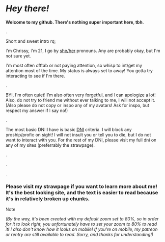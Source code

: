 # ***Hey there!***

**Welcome to my github. There's nothing super important here, tbh.**

.

Short and sweet intro rq; 

I'm Chrissy, I'm 21, I go by [she/her](https://en.pronouns.page/@Chrissybeans) pronouns. Any are probably okay, but I'm not sure yet. 

I'm most often offtab or not paying attention, so whisp to int/get my attention most of the time. My status is always set to away! You gotta try interacting to see if I'm there.

.

BYI, I'm often quiet! I'm also often very forgetful, and I can apologize a lot! Also, do not try to friend me without ever talking to me, I will not accept it. (Also please do not copy or inspo any of my avatars! Ask for inspo, but respect my answer if I say no!)

.

The most basic DNI I have is basic [DNI](https://dni-criteria.carrd.co/) criteria. I will block any proship/profic on sight! I will not insult you or tell you to die, but I do not want to interact with you. For the rest of my DNI, please visit my full dni on any of my sites (preferrably the strawpage).

.

.

.

### Please visit my strawpage if you want to learn more about me! It's the best looking site, and the text is easier to read because it's in relatively broken up chunks. 

>[!NOTE]
*(By the way, it's been created with my default zoom set to 80%, so in order for it to look right, you unfortunately have to set your zoom to 80% to read it! I also don't know how it looks on mobile! If you're on mobile, my patreon or rentry are still available to read. Sorry, and thanks for understanding!)*
